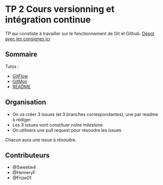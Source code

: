  # TP 2 Cours versionning et intégration continue

TP qui constiste à travailler sur le fonctionnement de Git et Github. [Dépot avec les consignes ici](https://github.com/kevinniel/MDS-B3-2425-GIT)

## Sommaire
 Tutos : 
* [GitFlow](/GitFlow.md)
* [GitMoji](/gitmoji.md)
* [README](/tuto%20readme.md)

## Organisation

 - On va créer 3 issues (et 3 branches correspondantes), une par readme à rédiger
 - Les 3 issues vont constituer notre milestone
 - On utilisera une pull request pour résoudre les issues

 Chacun aura une issue à résoudre.

## Contributeurs

 - @Sweetie4
 - @HemeryF
 - @Frize01
